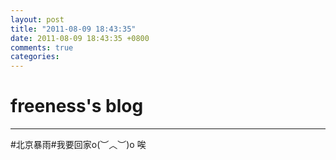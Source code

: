 ```yaml
---
layout: post
title: "2011-08-09 18:43:35"
date: 2011-08-09 18:43:35 +0800
comments: true
categories: 
---
```


# freeness's blog

----------

>
\#北京暴雨\#我要回家o(︶︿︶)o 唉